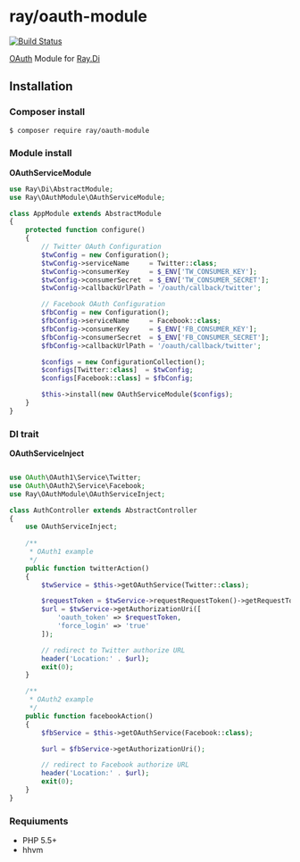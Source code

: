 ray/oauth-module
================

[![Build Status](https://travis-ci.org/Ray-Di/Ray.OAuthModule.svg?branch=master)](https://travis-ci.org/Ray-Di/Ray.OAuthModule)

[OAuth](https://github.com/Lusitanian/PHPoAuthLib) Module for [Ray.Di](https://github.com/koriym/Ray.Di)

## Installation

### Composer install

```bash
$ composer require ray/oauth-module
```
 
### Module install

**OAuthServiceModule**

```php
use Ray\Di\AbstractModule;
use Ray\OAuthModule\OAuthServiceModule;

class AppModule extends AbstractModule
{
	protected function configure()
	{
		// Twitter OAuth Configuration
		$twConfig = new Configuration();
		$twConfig->serviceName     = Twitter::class;
		$twConfig->consumerKey     = $_ENV['TW_CONSUMER_KEY'];
		$twConfig->consumerSecret  = $_ENV['TW_CONSUMER_SECRET'];
		$twConfig->callbackUrlPath = '/oauth/callback/twitter';

		// Facebook OAuth Configuration
		$fbConfig = new Configuration();
		$fbConfig->serviceName     = Facebook::class;
		$fbConfig->consumerKey     = $_ENV['FB_CONSUMER_KEY'];
		$fbConfig->consumerSecret  = $_ENV['FB_CONSUMER_SECRET'];
		$fbConfig->callbackUrlPath = '/oauth/callback/twitter';

		$configs = new ConfigurationCollection();
		$configs[Twitter::class]  = $twConfig;
		$configs[Facebook::class] = $fbConfig;

		$this->install(new OAuthServiceModule($configs);
	}
}

```
### DI trait

**OAuthServiceInject**

```php

use OAuth\OAuth1\Service\Twitter;
use OAuth\OAuth2\Service\Facebook;
use Ray\OAuthModule\OAuthServiceInject;

class AuthController extends AbstractController
{
    use OAuthServiceInject;
    
	/**
	 * OAuth1 example
	 */
    public function twitterAction()
    {
		$twService = $this->getOAuthService(Twitter::class);

		$requestToken = $twService->requestRequestToken()->getRequestToken();
		$url = $twService->getAuthorizationUri([
			'oauth_token' => $requestToken,
			'force_login' => 'true'
		]);

		// redirect to Twitter authorize URL
		header('Location:' . $url);
		exit(0);
    }

	/**
	 * OAuth2 example
	 */
    public function facebookAction()
    {
		$fbService = $this->getOAuthService(Facebook::class);

		$url = $fbService->getAuthorizationUri();

		// redirect to Facebook authorize URL
		header('Location:' . $url);
		exit(0);
    }
}

```

### Requiuments

 * PHP 5.5+
 * hhvm
